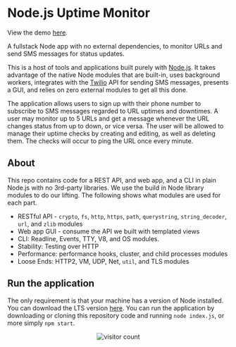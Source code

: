 # Node.js Uptime Monitor

View the demo [here](https://nodejs-uptime-monitor.herokuapp.com/).

A fullstack Node app with no external dependencies, to monitor URLs and send SMS messages for status updates.

This is a host of tools and applications built purely with [Node.js](https://nodejs.org/en/). It takes advantage of the native Node modules that are built-in, uses background workers, integrates with the [Twilio](https://twilio.com) API for sending SMS messages, presents a GUI, and relies on zero external modules to get all this done.

The application allows users to sign up with their phone number to subscribe to SMS messages regarded to URL uptimes and downtimes. A user may monitor up to 5 URLs and get a message whenever the URL changes status from up to down, or vice versa. The user will be allowed to manage their uptime checks by creating and editing, as well as deleting them. The checks will occur to ping the URL once every minute.

## About

This repo contains code for a REST API, and web app, and a CLI in plain Node.js with no 3rd-party libraries. We use the build in Node library modules to do our lifting.  The following shows what modules are used for each part.

- RESTful API - `crypto`, `fs`, `http`, `https`, `path`, `querystring`, `string_decoder`, `url`, and `zlib` modules
- Web app GUI - consume the API we built with templated views
- CLI: Readline, Events, TTY, V8, and OS modules.
- Stability: Testing over HTTP
- Performance: performance hooks, cluster, and child processes modules
- Loose Ends: HTTP2, VM, UDP, Net, `util`, and TLS modules

## Run the application

The only requirement is that your machine has a version of Node installed.  You can download the LTS version [here](https://nodejs.org). You can run the application by downloading or cloning this repository code and running `node index.js`, or more simply `npm start`.

<p align="center">
 <img src="https://visitor-badge.glitch.me/badge?page_id=drewcook.nodejs-uptime-monitor" alt="visitor count"/>
</p>
